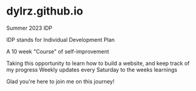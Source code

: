 # dylrz.github.io
Summer 2023 IDP

IDP stands for Individual Development Plan

A 10 week "Course" of self-improvement

Taking this opportunity to learn how to build a website, and keep track of my progress
Weekly updates every Saturday to the weeks learnings

Glad you're here to join me on this journey!
